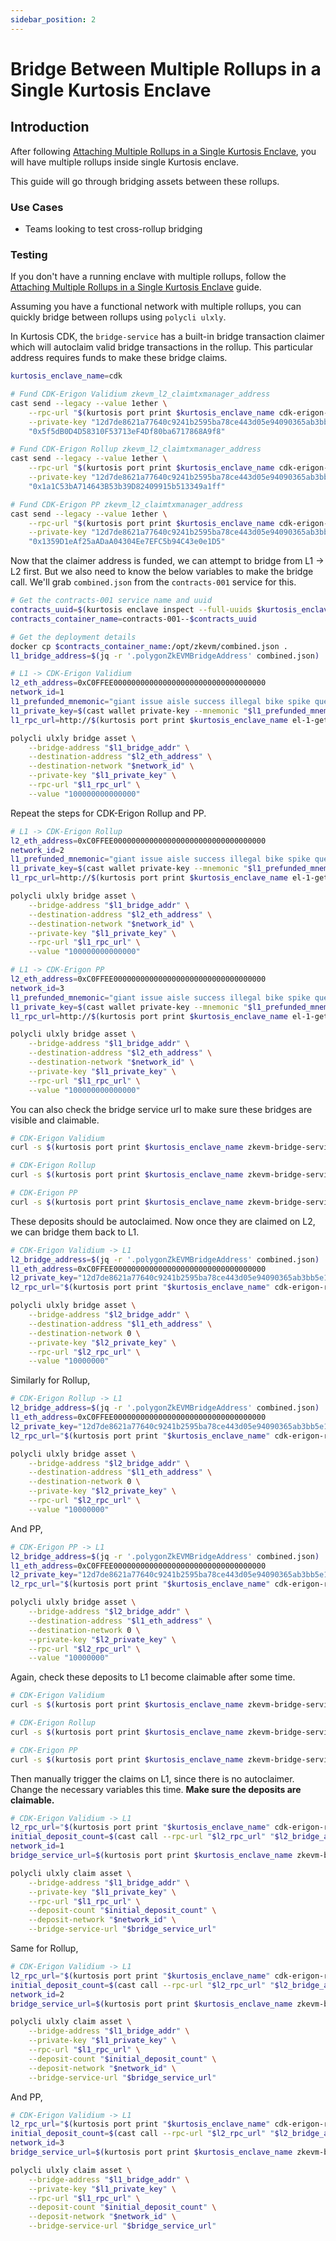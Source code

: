 ```yaml
---
sidebar_position: 2
---
```


# Bridge Between Multiple Rollups in a Single Kurtosis Enclave

## Introduction

After following [Attaching Multiple Rollups in a Single Kurtosis Enclave](./attaching-multiple-rollups.md), you will have multiple rollups inside single Kurtosis enclave.

This guide will go through bridging assets between these rollups.

### Use Cases

- Teams looking to test cross-rollup bridging

### Testing

If you don't have a running enclave with multiple rollups, follow the [Attaching Multiple Rollups in a Single Kurtosis Enclave](./attaching-multiple-rollups.md) guide.

Assuming you have a functional network with multiple rollups, you can quickly bridge between rollups using `polycli ulxly`.

In Kurtosis CDK, the `bridge-service` has a built-in bridge transaction claimer which will autoclaim valid bridge transactions in the rollup. This particular address requires funds to make these bridge claims.
```bash
kurtosis_enclave_name=cdk

# Fund CDK-Erigon Validium zkevm_l2_claimtxmanager_address
cast send --legacy --value 1ether \
    --rpc-url "$(kurtosis port print $kurtosis_enclave_name cdk-erigon-rpc-001 rpc)" \
    --private-key "12d7de8621a77640c9241b2595ba78ce443d05e94090365ab3bb5e19df82c625" \
    "0x5f5dB0D4D58310F53713eF4Df80ba6717868A9f8"

# Fund CDK-Erigon Rollup zkevm_l2_claimtxmanager_address
cast send --legacy --value 1ether \
    --rpc-url "$(kurtosis port print $kurtosis_enclave_name cdk-erigon-rpc-002 rpc)" \
    --private-key "12d7de8621a77640c9241b2595ba78ce443d05e94090365ab3bb5e19df82c625" \
    "0x1a1C53bA714643B53b39D82409915b513349a1ff"

# Fund CDK-Erigon PP zkevm_l2_claimtxmanager_address
cast send --legacy --value 1ether \
    --rpc-url "$(kurtosis port print $kurtosis_enclave_name cdk-erigon-rpc-003 rpc)" \
    --private-key "12d7de8621a77640c9241b2595ba78ce443d05e94090365ab3bb5e19df82c625" \
    "0x1359D1eAf25aADaA04304Ee7EFC5b94C43e0e1D5"
```

Now that the claimer address is funded, we can attempt to bridge from L1 -> L2 first.
But we also need to know the below variables to make the bridge call. We'll grab `combined.json` from the `contracts-001` service for this.

```bash
# Get the contracts-001 service name and uuid
contracts_uuid=$(kurtosis enclave inspect --full-uuids $kurtosis_enclave_name | grep contracts-001 | awk '{print $1}')
contracts_container_name=contracts-001--$contracts_uuid

# Get the deployment details
docker cp $contracts_container_name:/opt/zkevm/combined.json .
l1_bridge_address=$(jq -r '.polygonZkEVMBridgeAddress' combined.json)
```

```bash
# L1 -> CDK-Erigon Validium
l2_eth_address=0xC0FFEE0000000000000000000000000000000000
network_id=1
l1_prefunded_mnemonic="giant issue aisle success illegal bike spike question tent bar rely arctic volcano long crawl hungry vocal artwork sniff fantasy very lucky have athlete"
l1_private_key=$(cast wallet private-key --mnemonic "$l1_prefunded_mnemonic")
l1_rpc_url=http://$(kurtosis port print $kurtosis_enclave_name el-1-geth-lighthouse rpc)

polycli ulxly bridge asset \
    --bridge-address "$l1_bridge_addr" \
    --destination-address "$l2_eth_address" \
    --destination-network "$network_id" \
    --private-key "$l1_private_key" \
    --rpc-url "$l1_rpc_url" \
    --value "100000000000000"
```

Repeat the steps for CDK-Erigon Rollup and PP.
```bash
# L1 -> CDK-Erigon Rollup
l2_eth_address=0xC0FFEE0000000000000000000000000000000000
network_id=2
l1_prefunded_mnemonic="giant issue aisle success illegal bike spike question tent bar rely arctic volcano long crawl hungry vocal artwork sniff fantasy very lucky have athlete"
l1_private_key=$(cast wallet private-key --mnemonic "$l1_prefunded_mnemonic")
l1_rpc_url=http://$(kurtosis port print $kurtosis_enclave_name el-1-geth-lighthouse rpc)

polycli ulxly bridge asset \
    --bridge-address "$l1_bridge_addr" \
    --destination-address "$l2_eth_address" \
    --destination-network "$network_id" \
    --private-key "$l1_private_key" \
    --rpc-url "$l1_rpc_url" \
    --value "100000000000000"
```

```bash
# L1 -> CDK-Erigon PP
l2_eth_address=0xC0FFEE0000000000000000000000000000000000
network_id=3
l1_prefunded_mnemonic="giant issue aisle success illegal bike spike question tent bar rely arctic volcano long crawl hungry vocal artwork sniff fantasy very lucky have athlete"
l1_private_key=$(cast wallet private-key --mnemonic "$l1_prefunded_mnemonic")
l1_rpc_url=http://$(kurtosis port print $kurtosis_enclave_name el-1-geth-lighthouse rpc)

polycli ulxly bridge asset \
    --bridge-address "$l1_bridge_addr" \
    --destination-address "$l2_eth_address" \
    --destination-network "$network_id" \
    --private-key "$l1_private_key" \
    --rpc-url "$l1_rpc_url" \
    --value "100000000000000"
```

You can also check the bridge service url to make sure these bridges are visible and claimable.
```bash
# CDK-Erigon Validium
curl -s $(kurtosis port print $kurtosis_enclave_name zkevm-bridge-service-001 rpc)/bridges/0xC0FFEE0000000000000000000000000000000000 | jq '.'

# CDK-Erigon Rollup
curl -s $(kurtosis port print $kurtosis_enclave_name zkevm-bridge-service-002 rpc)/bridges/0xC0FFEE0000000000000000000000000000000000 | jq '.'

# CDK-Erigon PP
curl -s $(kurtosis port print $kurtosis_enclave_name zkevm-bridge-service-003 rpc)/bridges/0xC0FFEE0000000000000000000000000000000000 | jq '.'
```

These deposits should be autoclaimed. Now once they are claimed on L2, we can bridge them back to L1.
```bash
# CDK-Erigon Validium -> L1
l2_bridge_address=$(jq -r '.polygonZkEVMBridgeAddress' combined.json)
l1_eth_address=0xC0FFEE0000000000000000000000000000000000
l2_private_key="12d7de8621a77640c9241b2595ba78ce443d05e94090365ab3bb5e19df82c625"
l2_rpc_url="$(kurtosis port print "$kurtosis_enclave_name" cdk-erigon-rpc-001 rpc)"

polycli ulxly bridge asset \
    --bridge-address "$l2_bridge_addr" \
    --destination-address "$l1_eth_address" \
    --destination-network 0 \
    --private-key "$l2_private_key" \
    --rpc-url "$l2_rpc_url" \
    --value "10000000"
```

Similarly for Rollup,
```bash
# CDK-Erigon Rollup -> L1
l2_bridge_address=$(jq -r '.polygonZkEVMBridgeAddress' combined.json)
l1_eth_address=0xC0FFEE0000000000000000000000000000000000
l2_private_key="12d7de8621a77640c9241b2595ba78ce443d05e94090365ab3bb5e19df82c625"
l2_rpc_url="$(kurtosis port print "$kurtosis_enclave_name" cdk-erigon-rpc-002 rpc)"

polycli ulxly bridge asset \
    --bridge-address "$l2_bridge_addr" \
    --destination-address "$l1_eth_address" \
    --destination-network 0 \
    --private-key "$l2_private_key" \
    --rpc-url "$l2_rpc_url" \
    --value "10000000"
```

And PP,
```bash
# CDK-Erigon PP -> L1
l2_bridge_address=$(jq -r '.polygonZkEVMBridgeAddress' combined.json)
l1_eth_address=0xC0FFEE0000000000000000000000000000000000
l2_private_key="12d7de8621a77640c9241b2595ba78ce443d05e94090365ab3bb5e19df82c625"
l2_rpc_url="$(kurtosis port print "$kurtosis_enclave_name" cdk-erigon-rpc-003 rpc)"

polycli ulxly bridge asset \
    --bridge-address "$l2_bridge_addr" \
    --destination-address "$l1_eth_address" \
    --destination-network 0 \
    --private-key "$l2_private_key" \
    --rpc-url "$l2_rpc_url" \
    --value "10000000"
```

Again, check these deposits to L1 become claimable after some time.
```bash
# CDK-Erigon Validium
curl -s $(kurtosis port print $kurtosis_enclave_name zkevm-bridge-service-001 rpc)/bridges/0xC0FFEE0000000000000000000000000000000000 | jq '.'

# CDK-Erigon Rollup
curl -s $(kurtosis port print $kurtosis_enclave_name zkevm-bridge-service-002 rpc)/bridges/0xC0FFEE0000000000000000000000000000000000 | jq '.'

# CDK-Erigon PP
curl -s $(kurtosis port print $kurtosis_enclave_name zkevm-bridge-service-003 rpc)/bridges/0xC0FFEE0000000000000000000000000000000000 | jq '.'
```

Then manually trigger the claims on L1, since there is no autoclaimer. Change the necessary variables this time.
**Make sure the deposits are claimable.**
```bash
# CDK-Erigon Validium -> L1
l2_rpc_url="$(kurtosis port print "$kurtosis_enclave_name" cdk-erigon-rpc-001 rpc)"
initial_deposit_count=$(cast call --rpc-url "$l2_rpc_url" "$l2_bridge_addr" 'depositCount()(uint256)')
network_id=1
bridge_service_url=$(kurtosis port print $kurtosis_enclave_name zkevm-bridge-service-001 rpc)

polycli ulxly claim asset \
    --bridge-address "$l1_bridge_addr" \
    --private-key "$l1_private_key" \
    --rpc-url "$l1_rpc_url" \
    --deposit-count "$initial_deposit_count" \
    --deposit-network "$network_id" \
    --bridge-service-url "$bridge_service_url"
```

Same for Rollup,
```bash
# CDK-Erigon Validium -> L1
l2_rpc_url="$(kurtosis port print "$kurtosis_enclave_name" cdk-erigon-rpc-002 rpc)"
initial_deposit_count=$(cast call --rpc-url "$l2_rpc_url" "$l2_bridge_addr" 'depositCount()(uint256)')
network_id=2
bridge_service_url=$(kurtosis port print $kurtosis_enclave_name zkevm-bridge-service-002 rpc)

polycli ulxly claim asset \
    --bridge-address "$l1_bridge_addr" \
    --private-key "$l1_private_key" \
    --rpc-url "$l1_rpc_url" \
    --deposit-count "$initial_deposit_count" \
    --deposit-network "$network_id" \
    --bridge-service-url "$bridge_service_url"
```

And PP,
```bash
# CDK-Erigon Validium -> L1
l2_rpc_url="$(kurtosis port print "$kurtosis_enclave_name" cdk-erigon-rpc-003 rpc)"
initial_deposit_count=$(cast call --rpc-url "$l2_rpc_url" "$l2_bridge_addr" 'depositCount()(uint256)')
network_id=3
bridge_service_url=$(kurtosis port print $kurtosis_enclave_name zkevm-bridge-service-003 rpc)

polycli ulxly claim asset \
    --bridge-address "$l1_bridge_addr" \
    --private-key "$l1_private_key" \
    --rpc-url "$l1_rpc_url" \
    --deposit-count "$initial_deposit_count" \
    --deposit-network "$network_id" \
    --bridge-service-url "$bridge_service_url"
```